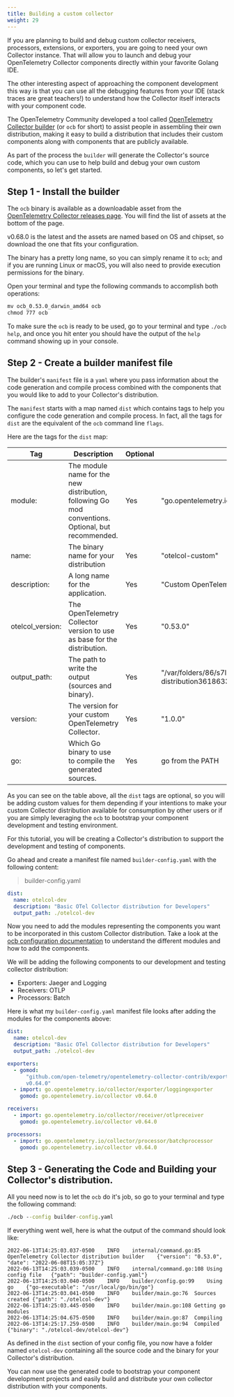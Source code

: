 ```yaml
---
title: Building a custom collector
weight: 29
---
```


If you are planning to build and debug custom collector receivers, processors,
extensions, or exporters, you are going to need your own Collector instance.
That will allow you to launch and debug your OpenTelemetry Collector components
directly within your favorite Golang IDE.

The other interesting aspect of approaching the component development this way
is that you can use all the debugging features from your IDE (stack traces are
great teachers!) to understand how the Collector itself interacts with your
component code.

The OpenTelemetry Community developed a tool called [OpenTelemetry Collector
builder][ocb] (or `ocb` for short) to assist people in assembling their own
distribution, making it easy to build a distribution that includes their custom
components along with components that are publicly available.

As part of the process the `builder` will generate the Collector's source code,
which you can use to help build and debug your own custom components, so let's
get started.

## Step 1 - Install the builder

The `ocb` binary is available as a downloadable asset from the [OpenTelemetry
Collector releases page][releases]. You will find the list of assets at the
bottom of the page.

v0.68.0 is the latest and the assets are named based on OS and chipset, so
download the one that fits your configuration.

The binary has a pretty long name, so you can simply rename it to `ocb`; and if
you are running Linux or macOS, you will also need to provide execution
permissions for the binary.

Open your terminal and type the following commands to accomplish both
operations:

```cmd
mv ocb_0.53.0_darwin_amd64 ocb
chmod 777 ocb
```

To make sure the `ocb` is ready to be used, go to your terminal and type
`./ocb help`, and once you hit enter you should have the output of the `help`
command showing up in your console.

## Step 2 - Create a builder manifest file

The builder's `manifest` file is a `yaml` where you pass information about the
code generation and compile process combined with the components that you would
like to add to your Collector's distribution.

The `manifest` starts with a map named `dist` which contains tags to help you
configure the code generation and compile process. In fact, all the tags for
`dist` are the equivalent of the `ocb` command line `flags`.

Here are the tags for the `dist` map:

| Tag              | Description                                                                                        | Optional | Default Value                                                                     |
| ---------------- | -------------------------------------------------------------------------------------------------- | -------- | --------------------------------------------------------------------------------- |
| module:          | The module name for the new distribution, following Go mod conventions. Optional, but recommended. | Yes      | "go.opentelemetry.io/collector/cmd/builder"                                       |
| name:            | The binary name for your distribution                                                              | Yes      | "otelcol-custom"                                                                  |
| description:     | A long name for the application.                                                                   | Yes      | "Custom OpenTelemetry Collector distribution"                                     |
| otelcol_version: | The OpenTelemetry Collector version to use as base for the distribution.                           | Yes      | "0.53.0"                                                                          |
| output_path:     | The path to write the output (sources and binary).                                                 | Yes      | "/var/folders/86/s7l1czb16g124tng0d7wyrtw0000gn/T/otelcol-distribution3618633831" |
| version:         | The version for your custom OpenTelemetry Collector.                                               | Yes      | "1.0.0"                                                                           |
| go:              | Which Go binary to use to compile the generated sources.                                           | Yes      | go from the PATH                                                                  |

As you can see on the table above, all the `dist` tags are optional, so you will
be adding custom values for them depending if your intentions to make your
custom Collector distribution available for consumption by other users or if you
are simply leveraging the `ocb` to bootstrap your component development and
testing environment.

For this tutorial, you will be creating a Collector's distribution to support
the development and testing of components.

Go ahead and create a manifest file named `builder-config.yaml` with the
following content:

> builder-config.yaml

```yaml
dist:
  name: otelcol-dev
  description: "Basic OTel Collector distribution for Developers"
  output_path: ./otelcol-dev
```

Now you need to add the modules representing the components you want to be
incorporated in this custom Collector distribution. Take a look at the
[ocb configuration documentation](https://github.com/open-telemetry/opentelemetry-collector/tree/main/cmd/builder#configuration)
to understand the different modules and how to add the components.

We will be adding the following components to our development and testing
collector distribution:

- Exporters: Jaeger and Logging
- Receivers: OTLP
- Processors: Batch

Here is what my `builder-config.yaml` manifest file looks after adding the
modules for the components above:

```yaml
dist:
  name: otelcol-dev
  description: "Basic OTel Collector distribution for Developers"
  output_path: ./otelcol-dev

exporters:
  - gomod:
      "github.com/open-telemetry/opentelemetry-collector-contrib/exporter/jaegerexporter
      v0.64.0"
  - import: go.opentelemetry.io/collector/exporter/loggingexporter
    gomod: go.opentelemetry.io/collector v0.64.0

receivers:
  - import: go.opentelemetry.io/collector/receiver/otlpreceiver
    gomod: go.opentelemetry.io/collector v0.64.0

processors:
  - import: go.opentelemetry.io/collector/processor/batchprocessor
    gomod: go.opentelemetry.io/collector v0.64.0
```

## Step 3 - Generating the Code and Building your Collector's distribution.

All you need now is to let the `ocb` do it's job, so go to your terminal and
type the following command:

```cmd
./ocb --config builder-config.yaml
```

If everything went well, here is what the output of the command should look
like:

```nocode
2022-06-13T14:25:03.037-0500	INFO	internal/command.go:85	OpenTelemetry Collector distribution builder	{"version": "0.53.0", "date": "2022-06-08T15:05:37Z"}
2022-06-13T14:25:03.039-0500	INFO	internal/command.go:108	Using config file	{"path": "builder-config.yaml"}
2022-06-13T14:25:03.040-0500	INFO	builder/config.go:99	Using go	{"go-executable": "/usr/local/go/bin/go"}
2022-06-13T14:25:03.041-0500	INFO	builder/main.go:76	Sources created	{"path": "./otelcol-dev"}
2022-06-13T14:25:03.445-0500	INFO	builder/main.go:108	Getting go modules
2022-06-13T14:25:04.675-0500	INFO	builder/main.go:87	Compiling
2022-06-13T14:25:17.259-0500	INFO	builder/main.go:94	Compiled	{"binary": "./otelcol-dev/otelcol-dev"}
```

As defined in the `dist` section of your config file, you now have a folder
named `otelcol-dev` containing all the source code and the binary for your
Collector's distribution.

You can now use the generated code to bootstrap your component development
projects and easily build and distribute your own collector distribution with
your components.

[ocb]:
  https://github.com/open-telemetry/opentelemetry-collector/tree/main/cmd/builder
[releases]: https://github.com/open-telemetry/opentelemetry-collector/releases
